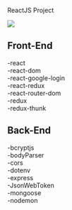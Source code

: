 ReactJS Project 


![](https://i.ibb.co/26N9Y1B/Untitled2.png)


## Front-End
-react\
-react-dom\
-react-google-login\
-react-redux\
-react-router-dom\
-redux\
-redux-thunk

## Back-End
-bcryptjs\
-bodyParser\
-cors\
-dotenv\
-express\
-JsonWebToken\
-mongoose\
-nodemon

